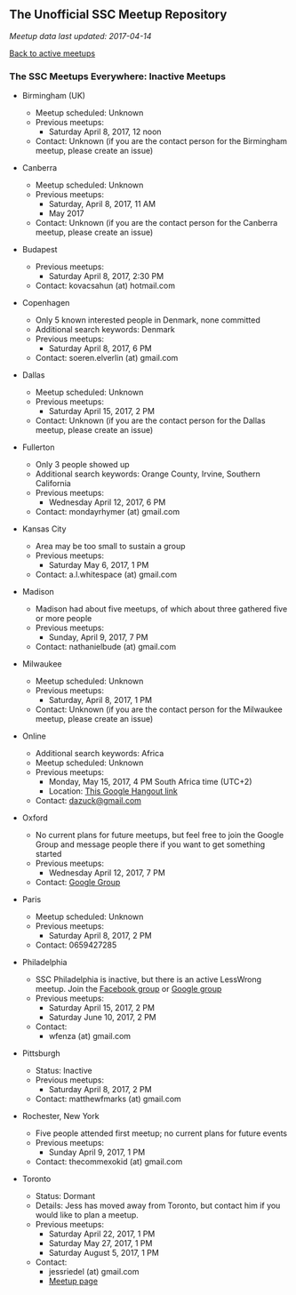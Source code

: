---
---

## The Unofficial SSC Meetup Repository

*Meetup data last updated: 2017-04-14*

[Back to active meetups](index.html)

### The SSC Meetups Everywhere: Inactive Meetups

* Birmingham (UK)
    * Meetup scheduled: Unknown
    * Previous meetups:
      * Saturday April 8, 2017, 12 noon
    * Contact: Unknown (if you are the contact person for the Birmingham meetup, please create an issue)

* Canberra
    * Meetup scheduled: Unknown
    * Previous meetups:
      * Saturday, April 8, 2017, 11 AM
      * May 2017
    * Contact: Unknown (if you are the contact person for the Canberra meetup, please create an issue)

* Budapest
    * Previous meetups:
      * Saturday April 8, 2017,  2:30  PM
    * Contact: kovacsahun (at) hotmail.com
    
* Copenhagen
    * Only 5 known interested people in Denmark, none committed
    * Additional search keywords: Denmark
    * Previous meetups:
      * Saturday April 8, 2017,  6  PM
    * Contact: soeren.elverlin (at) gmail.com

* Dallas
    * Meetup scheduled: Unknown
    * Previous meetups:
      * Saturday April 15, 2017,  2  PM
    * Contact: Unknown (if you are the contact person for the Dallas meetup, please create an issue)

* Fullerton
    * Only 3 people showed up
    * Additional search keywords: Orange County, Irvine, Southern California
    * Previous meetups:
      * Wednesday April 12, 2017,  6  PM
    * Contact: mondayrhymer (at) gmail.com
    
* Kansas City
    * Area may be too small to sustain a group
    * Previous meetups:
      * Saturday May 6, 2017,  1  PM
    * Contact: a.l.whitespace (at) gmail.com

* Madison
    * Madison had about five meetups, of which about three gathered five or more people
    * Previous meetups:
      * Sunday, April 9, 2017,  7  PM
    * Contact: nathanielbude (at) gmail.com
    
* Milwaukee
    * Meetup scheduled: Unknown
    * Previous meetups:
      * Saturday, April 8, 2017,  1  PM
    * Contact: Unknown (if you are the contact person for the Milwaukee meetup, please create an issue)

* Online
    * Additional search keywords: Africa
    * Meetup scheduled: Unknown
    * Previous meetups:
      * Monday, May 15, 2017,  4  PM South Africa time (UTC+2)
      * Location: [This Google Hangout link](https://hangouts.google.com/hangouts/_/calendar/ZGF6dWNrQGdtYWlsLmNvbQ.o85s22l4o6g0df18kllsrm71l8?authuser=0)
    * Contact: dazuck@gmail.com
    
* Oxford
    * No current plans for future meetups, but feel free to join the Google Group and message people there if you want to get something started
    * Previous meetups:
      * Wednesday April 12, 2017,  7  PM
    * Contact: [Google Group](https://groups.google.com/forum/#!forum/slate-star-codex-oxford)

* Paris
    * Meetup scheduled: Unknown
    * Previous meetups:
      * Saturday April 8, 2017,  2  PM
    * Contact: 0659427285
    
* Philadelphia
    * SSC Philadelphia is inactive, but there is an active LessWrong meetup. Join the [Facebook group](https://www.facebook.com/groups/1860821844172873/) or [Google group](https://groups.google.com/forum/#!forum/lesswrong-philadelphia)
    * Previous meetups:
      * Saturday April 15, 2017, 2 PM
      * Saturday June 10, 2017, 2 PM
    * Contact: 
      * wfenza (at) gmail.com

* Pittsburgh
    * Status: Inactive
    * Previous meetups:
      * Saturday April 8, 2017,  2  PM
    * Contact: matthewfmarks (at) gmail.com

* Rochester, New York
    * Five people attended first meetup; no current plans for future events
    * Previous meetups: 
      * Sunday April 9, 2017,  1  PM
    * Contact: thecommexokid (at) gmail.com

* Toronto
    * Status: Dormant
    * Details: Jess has moved away from Toronto, but contact him if you would like to plan a meetup.
    * Previous meetups:
        * Saturday April 22, 2017, 1 PM
        * Saturday May 27, 2017, 1 PM
        * Saturday August 5, 2017, 1 PM
    * Contact:
        * jessriedel (at) gmail.com
        * [Meetup page](https://www.meetup.com/Less-Wrong-Toronto/)
